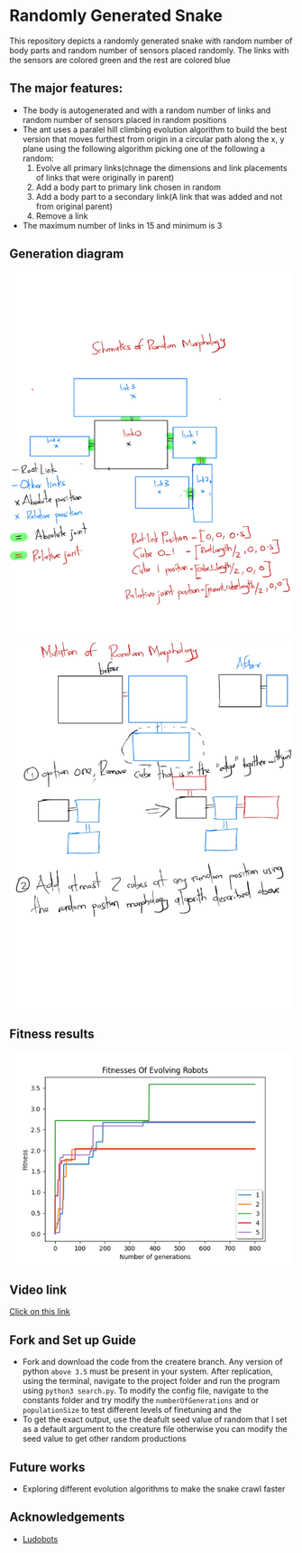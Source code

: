 # Randomly Generated Snake

This repository depicts a randomly generated snake with random number of body parts and random number of sensors placed randomly. The links with the sensors are colored green and the rest are colored blue


## The major features:
 - The body is autogenerated and with a random number of links and random number of sensors placed in random positions
 - The ant uses a paralel hill climbing evolution algorithm to build the best version that moves furthest from origin in a circular path along the x, y plane using the following algorithm picking one of the following a random:
    1. Evolve all primary links(chnage the dimensions and link placements of links that were originally in parent)
    2. Add a body part to primary link chosen in random
    3. Add a body part to a secondary link(A link that was added and not from original parent)
    4. Remove a link
 - The maximum number of links in 15 and minimum is 3

## Generation diagram
![](https://github.com/ArtificialLifeAssignments/Ludobots/blob/hw8/Hw1-1%202.jpg)
![](https://github.com/ArtificialLifeAssignments/Ludobots/blob/hw8/Hw1-2.jpg)

## Fitness results
![](https://github.com/ArtificialLifeAssignments/Ludobots/blob/hw8/Fitnessesofevolvingrobot.png)

        

 ## Video link
  [Click on this link](https://youtu.be/f4lPnQ1f08E)
  
 ## Fork and Set up Guide
 - Fork and download the code from the createre branch. Any version of python `above 3.5` must be present in your system. After replication, using the terminal, navigate to the project folder and run the program using ```python3 search.py```. To modify the config file, navigate to the constants folder and 
 try modify the ```numberOfGenerations```  and or ```populationSize``` to test different levels of finetuning and the
 - To get the exact output, use the deafult seed value of random that I set as a default argument to the creature file otherwise you can modify the seed value to get other random productions
 
 
 ## Future works
  -  Exploring different evolution algorithms to make the snake crawl faster
  
  ## Acknowledgements
  - [Ludobots](https://www.reddit.com/r/ludobots/wiki/tipsandtricks/)

 
 
 
